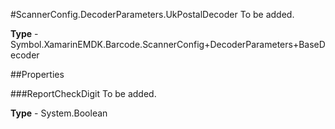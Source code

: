 #ScannerConfig.DecoderParameters.UkPostalDecoder
To be added.

**Type** - Symbol.XamarinEMDK.Barcode.ScannerConfig+DecoderParameters+BaseDecoder

##Properties

###ReportCheckDigit
To be added.

**Type** - System.Boolean


